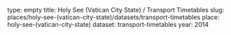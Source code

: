type: empty
title: Holy See (Vatican City State) / Transport Timetables
slug: places/holy-see-(vatican-city-state)/datasets/transport-timetables
place: holy-see-(vatican-city-state)
dataset: transport-timetables
year: 2014
